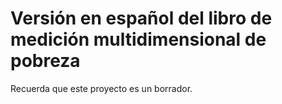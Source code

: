 # Versión en español del libro de medición multidimensional de pobreza

Recuerda que este proyecto es un borrador. 
